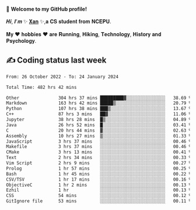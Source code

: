 🎉 **Welcome to my GitHub profile!**</br></br>
𝑯𝒊, 𝑰'𝒎 ✨ [𝐗𝐚𝐧](https://xancoding.cn/) ✨,𝐚 𝐂𝐒 𝐬𝐭𝐮𝐝𝐞𝐧𝐭 𝐟𝐫𝐨𝐦 𝐍𝐂𝐄𝐏𝐔.</br></br>
𝐌𝐲 ❤ 𝐡𝐨𝐛𝐛𝐢𝐞𝐬 ❤ 𝐚𝐫𝐞 𝐑𝐮𝐧𝐧𝐢𝐧𝐠, 𝐇𝐢𝐤𝐢𝐧𝐠, 𝐓𝐞𝐜𝐡𝐧𝐨𝐥𝐨𝐠𝐲, 𝐇𝐢𝐬𝐭𝐨𝐫𝐲 𝐚𝐧𝐝 𝐏𝐬𝐲𝐜𝐡𝐨𝐥𝐨𝐠𝐲.

## ✍️ Coding status last week
<!--START_SECTION:waka-->

```txt
From: 26 October 2022 - To: 24 January 2024

Total Time: 482 hrs 42 mins

Other               304 hrs 37 mins █████████▓░░░░░░░░░░░░░░░   38.69 %
Markdown            163 hrs 42 mins █████▒░░░░░░░░░░░░░░░░░░░   20.79 %
Python              107 hrs 38 mins ███▒░░░░░░░░░░░░░░░░░░░░░   13.67 %
C++                 87 hrs 3 mins   ██▓░░░░░░░░░░░░░░░░░░░░░░   11.06 %
Jupyter             38 hrs 28 mins  █▒░░░░░░░░░░░░░░░░░░░░░░░   04.89 %
Java                26 hrs 52 mins  █░░░░░░░░░░░░░░░░░░░░░░░░   03.41 %
C                   20 hrs 44 mins  ▓░░░░░░░░░░░░░░░░░░░░░░░░   02.63 %
Assembly            10 hrs 27 mins  ▒░░░░░░░░░░░░░░░░░░░░░░░░   01.33 %
JavaScript          3 hrs 37 mins   ░░░░░░░░░░░░░░░░░░░░░░░░░   00.46 %
Makefile            3 hrs 37 mins   ░░░░░░░░░░░░░░░░░░░░░░░░░   00.46 %
CMake               3 hrs 13 mins   ░░░░░░░░░░░░░░░░░░░░░░░░░   00.41 %
Text                2 hrs 34 mins   ░░░░░░░░░░░░░░░░░░░░░░░░░   00.33 %
Vim Script          2 hrs 9 mins    ░░░░░░░░░░░░░░░░░░░░░░░░░   00.27 %
Prolog              1 hr 57 mins    ░░░░░░░░░░░░░░░░░░░░░░░░░   00.25 %
Bash                1 hr 45 mins    ░░░░░░░░░░░░░░░░░░░░░░░░░   00.22 %
CSV/TSV             1 hr 17 mins    ░░░░░░░░░░░░░░░░░░░░░░░░░   00.16 %
ObjectiveC          1 hr 2 mins     ░░░░░░░░░░░░░░░░░░░░░░░░░   00.13 %
Ezhil               1 hr            ░░░░░░░░░░░░░░░░░░░░░░░░░   00.13 %
CSS                 54 mins         ░░░░░░░░░░░░░░░░░░░░░░░░░   00.12 %
GitIgnore file      53 mins         ░░░░░░░░░░░░░░░░░░░░░░░░░   00.11 %
```

<!--END_SECTION:waka-->


<!-- ## 📈 My GitHub Stats
<p align="center">
    <img height="137px" src="https://github-readme-stats.vercel.app/api?username=Xancoding&hide_title=true&hide_border=true&show_icons=trueline_height=21&text_color=000&icon_color=000&bg_color=0,ea6161,ffc64d,fffc4d,52fa5a&theme=graywhite" /> 
    <img src="https://github-readme-stats.vercel.app/api/top-langs/?username=Xancoding&hide_title=true&hide_border=true&layout=compact&langs_count=6&text_color=000&icon_color=fff&bg_color=0,52fa5a,4dfcff,c64dff&theme=graywhite" /> 
</p> -->

<!-- ## 🔥 My GitHub activities of last 31 days.
<div align="center"> <img src="https://activity-graph.herokuapp.com/graph?username=XanCoding&theme=xcode" /> </div> -->

<!-- <p align="center"> 
  Visitor count<br/>
  <img src="https://profile-counter.glitch.me/xancoding/count.svg" />
</p> -->
